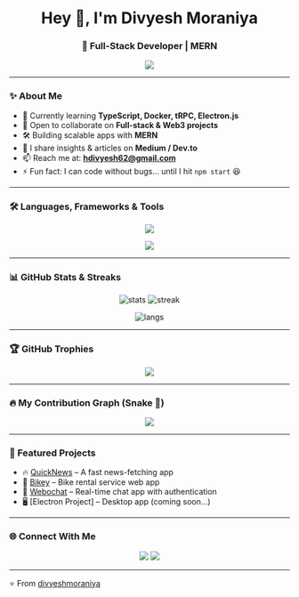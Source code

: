<!-- Banner -->
<h1 align="center">Hey 👋, I'm Divyesh Moraniya</h1>
<h3 align="center">🚀 Full-Stack Developer | MERN </h3>

<!-- Typing animation -->
<p align="center">
  <img src="https://readme-typing-svg.herokuapp.com?font=Fira+Code&pause=1000&color=00F700&center=true&vCenter=true&width=550&lines=Full-stack+Developer;MERN;Open+Source+Contributor;Tech+Explorer+%7C+Always+Learning" />
</p>

---

### ✨ About Me  
- 🌱 Currently learning **TypeScript, Docker, tRPC, Electron.js**  
- 👯 Open to collaborate on **Full-stack & Web3 projects**  
- 🛠 Building scalable apps with **MERN**  
- 📝 I share insights & articles on **Medium / Dev.to**  
- 📫 Reach me at: **hdivyesh62@gmail.com**  
- ⚡ Fun fact: I can code without bugs… until I hit `npm start` 😆  

---

### 🛠️ Languages, Frameworks & Tools  
<p align="center">
  <img src="https://skillicons.dev/icons?i=html,css,js,ts,react,nextjs,nodejs,express,mongodb,prisma,redis,firebase,cpp,java,python,docker,git,tailwind,bootstrap,figma,vscode,electron" />
</p>

<p align="center">
  <img src="https://skillicons.dev/icons?i=trpc,webpack,postman,nginx,bash" />
</p>

---

### 📊 GitHub Stats & Streaks  
<p align="center">
  <img src="https://github-readme-stats.vercel.app/api?username=divyeshmoraniya&show_icons=true&theme=tokyonight" alt="stats" />
  <img src="https://github-readme-streak-stats.herokuapp.com/?user=divyeshmoraniya&theme=tokyonight" alt="streak" />
</p>

<p align="center">
  <img src="https://github-readme-stats.vercel.app/api/top-langs/?username=divyeshmoraniya&layout=compact&theme=tokyonight" alt="langs" />
</p>

---

### 🏆 GitHub Trophies  
<p align="center">
  <img src="https://github-profile-trophy.vercel.app/?username=divyeshmoraniya&theme=onedark&no-frame=true&row=1&column=7" />
</p>

---

### 🔥 My Contribution Graph (Snake 🐍)  
<p align="center">
  <img src="https://github.com/divyeshmoraniya/divyeshmoraniya/blob/output/github-contribution-grid-snake.svg" />
</p>

---

### 📂 Featured Projects  
- 🔥 [QuickNews](https://github.com/divyeshmoraniya/quicknews) – A fast news-fetching app  
- 🚴 [Bikey](https://github.com/divyeshmoraniya/bikey) – Bike rental service web app  
- 💬 [Webochat](https://github.com/divyeshmoraniya/webochat) – Real-time chat app with authentication  
- 🖥️ [Electron Project] – Desktop app (coming soon...)  

---

### 🌐 Connect With Me  
<p align="center">
  <a href="mailto:hdivyesh62@gmail.com"><img src="https://skillicons.dev/icons?i=gmail" /></a>
  <a href="https://www.linkedin.com/in/divyesh-moraniya-203601292?utm_source=share&utm_campaign=share_via&utm_content=profile&utm_medium=android_app"><img src="https://skillicons.dev/icons?i=linkedin" /></a>
</p>

---

⭐ From [divyeshmoraniya](https://github.com/divyeshmoraniya)


